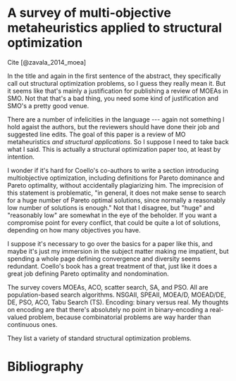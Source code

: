 # A survey of multi-objective metaheuristics applied to structural optimization

Cite [@zavala_2014_moea]

In the title and again in the first sentence of the abstract, they
specifically call out structural optimization problems, so I guess
they really mean it.
    But it seems like that's mainly a justification for publishing a
    review of MOEAs in SMO.
    Not that that's a bad thing, you need some kind of justification
    and SMO's a pretty good venue.

There are a number of infelicities in the language --- again not
something I hold agaist the authors, but the reviewers should have
done their job and suggested line edits.
    The goal of this paper is a review of MO metaheuristics *and
    structural applications*.
    So I suppose I need to take back what I said.
    This is actually a structural optimization paper too, at least by
    intention.

I wonder if it's hard for Coello's co-authors to write a section
introducing multiobjective optimization, including definitions for
Pareto dominance and Pareto optimality, without accidentally
plagiarizing him.
    The imprecision of this statement is problematic, "in general, it
    does not make sense to search for a huge number of Pareto optimal
    solutions, since normally a reasonably low number of solutions is
    enough."
    Not that I disagree, but "huge" and "reasonably low" are somewhat
    in the eye of the beholder.
    If you want a compromise point for every conflict, that could be
    quite a lot of solutions, depending on how many objectives you
    have.

I suppose it's necessary to go over the basics for a paper like this,
and maybe it's just my immersion in the subject matter making me
impatient, but spending a whole page defining convergence and
diversity seems redundant.
    Coello's book has a great treatment of that, just like it does a
    great job defining Pareto optimality and nondomination.

The survey covers MOEAs, ACO, scatter search, SA, and PSO.
    All are population-based search algorithms.
    NSGAII, SPEAII, MOEA/D, MOEAD/DE, DE, PSO, ACO, Tabu Search (TS).
    Encoding: binary versus real.
    My thoughts on encoding are that there's absolutely no point in
    binary-encoding a real-valued problem, because combinatorial
    problems are way harder than continuous ones.

They list a variety of standard structural optimization problems.

# Bibliography

<!--
vim:ts=4:sw=4:expandtab:wrap lbr
-->
